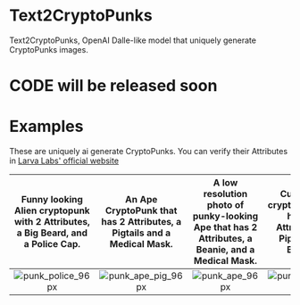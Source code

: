 # Text2CryptoPunks
Text2CryptoPunks, OpenAI Dalle-like model that uniquely generate CryptoPunks images.

# CODE will be released soon

# Examples

These are uniquely ai generate CryptoPunks. You can verify their Attributes in [Larva Labs' official website](https://github.com/user/repo/blob/branch/other_file.md)

Funny looking Alien cryptopunk with 2 Attributes, a Big Beard, and a Police Cap.           |  An Ape CryptoPunk that has 2 Attributes, a Pigtails and a Medical Mask. | A low resolution photo of punky-looking Ape that has 2 Attributes, a Beanie, and a Medical Mask. | Cute Alien cryptopunk that has a 2 Attributes, a Pipe, and a Beanie.
:-------------------------:|:-------------------------:|:-------------------------:|:-------------------------:
![punk_police_96px](https://user-images.githubusercontent.com/13318497/130618487-790dc315-c033-4ba1-a82f-8b61a697b202.png) |  ![punk_ape_pig_96px](https://user-images.githubusercontent.com/13318497/130618553-9976d668-c383-406a-907c-ef337d713dcf.png) | ![punk_ape_96px](https://user-images.githubusercontent.com/13318497/130618846-ef676f3f-0370-45f1-87e0-301dd3d0873d.png) | ![punk_alien_96px](https://user-images.githubusercontent.com/13318497/130619058-ba1c61d3-acde-42d3-9ee3-d214b349df79.png)










